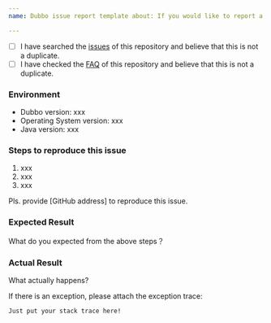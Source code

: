 ```yaml
---
name: Dubbo issue report template about: If you would like to report a issue to Dubbo, please use this template.

---
```


- [ ] I have searched the [issues](https://github.com/apache/dubbo/issues) of this repository and believe that this is
  not a duplicate.
- [ ] I have checked the [FAQ](https://github.com/apache/dubbo/blob/master/FAQ.md) of this repository and believe that
  this is not a duplicate.

### Environment

* Dubbo version: xxx
* Operating System version: xxx
* Java version: xxx

### Steps to reproduce this issue

1. xxx
2. xxx
3. xxx

Pls. provide [GitHub address] to reproduce this issue.

### Expected Result

What do you expected from the above steps？

### Actual Result

What actually happens?

If there is an exception, please attach the exception trace:

```
Just put your stack trace here!
```
